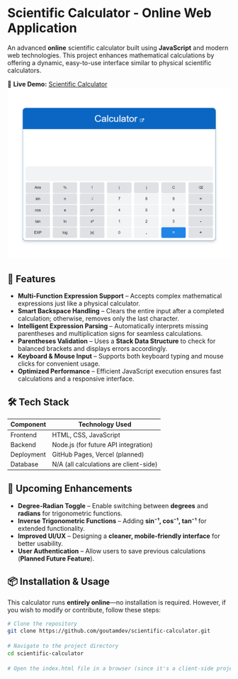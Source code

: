# Scientific Calculator - Online Web Application

An advanced **online** scientific calculator built using **JavaScript** and modern web technologies. This project enhances mathematical calculations by offering a dynamic, easy-to-use interface similar to physical scientific calculators.

🔗 **Live Demo:** [Scientific Calculator](https://yogeshiitm.github.io/scientific-calculator/)  
<a href="https://scientificcalculator.netlify.app/"><img src="images/calculator.png"></a>

## 🚀 Features

- **Multi-Function Expression Support** – Accepts complex mathematical expressions just like a physical calculator.
- **Smart Backspace Handling** – Clears the entire input after a completed calculation; otherwise, removes only the last character.
- **Intelligent Expression Parsing** – Automatically interprets missing parentheses and multiplication signs for seamless calculations.
- **Parentheses Validation** – Uses a **Stack Data Structure** to check for balanced brackets and displays errors accordingly.
- **Keyboard & Mouse Input** – Supports both keyboard typing and mouse clicks for convenient usage.
- **Optimized Performance** – Efficient JavaScript execution ensures fast calculations and a responsive interface.

## 🛠 Tech Stack

| Component  | Technology Used |
|------------|----------------|
| Frontend   | HTML, CSS, JavaScript |
| Backend    | Node.js (for future API integration) |
| Deployment | GitHub Pages, Vercel (planned) |
| Database   | N/A (all calculations are client-side) |

## 🔮 Upcoming Enhancements

- **Degree-Radian Toggle** – Enable switching between **degrees** and **radians** for trigonometric functions.
- **Inverse Trigonometric Functions** – Adding **sin⁻¹, cos⁻¹, tan⁻¹** for extended functionality.
- **Improved UI/UX** – Designing a **cleaner, mobile-friendly interface** for better usability.
- **User Authentication** – Allow users to save previous calculations (**Planned Future Feature**).

## 📦 Installation & Usage

This calculator runs **entirely online**—no installation is required. However, if you wish to modify or contribute, follow these steps:

```sh
# Clone the repository
git clone https://github.com/goutamdev/scientific-calculator.git

# Navigate to the project directory
cd scientific-calculator

# Open the index.html file in a browser (since it's a client-side project)
